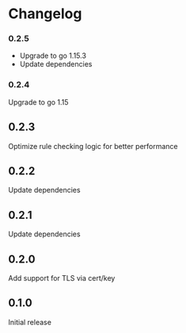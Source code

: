 # Changelog

### 0.2.5

- Upgrade to go 1.15.3
- Update dependencies

### 0.2.4

Upgrade to go 1.15

## 0.2.3

Optimize rule checking logic for better performance

## 0.2.2

Update dependencies

## 0.2.1

Update dependencies

## 0.2.0

Add support for TLS via cert/key

## 0.1.0

Initial release

